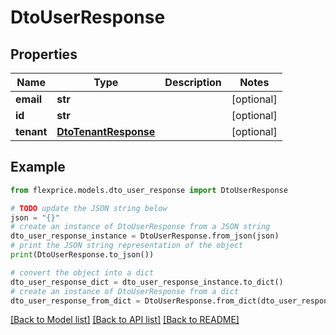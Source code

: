 # DtoUserResponse


## Properties

Name | Type | Description | Notes
------------ | ------------- | ------------- | -------------
**email** | **str** |  | [optional] 
**id** | **str** |  | [optional] 
**tenant** | [**DtoTenantResponse**](DtoTenantResponse.md) |  | [optional] 

## Example

```python
from flexprice.models.dto_user_response import DtoUserResponse

# TODO update the JSON string below
json = "{}"
# create an instance of DtoUserResponse from a JSON string
dto_user_response_instance = DtoUserResponse.from_json(json)
# print the JSON string representation of the object
print(DtoUserResponse.to_json())

# convert the object into a dict
dto_user_response_dict = dto_user_response_instance.to_dict()
# create an instance of DtoUserResponse from a dict
dto_user_response_from_dict = DtoUserResponse.from_dict(dto_user_response_dict)
```
[[Back to Model list]](../README.md#documentation-for-models) [[Back to API list]](../README.md#documentation-for-api-endpoints) [[Back to README]](../README.md)


